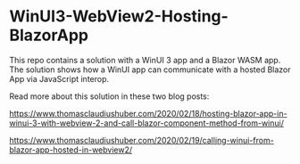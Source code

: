 # WinUI3-WebView2-Hosting-BlazorApp
This repo contains a solution with a WinUI 3 app and a Blazor WASM app.
The solution shows how a WinUI app can communicate with a hosted Blazor App via JavaScript interop.

Read more about this solution in these two blog posts:

https://www.thomasclaudiushuber.com/2020/02/18/hosting-blazor-app-in-winui-3-with-webview-2-and-call-blazor-component-method-from-winui/

https://www.thomasclaudiushuber.com/2020/02/19/calling-winui-from-blazor-app-hosted-in-webview2/